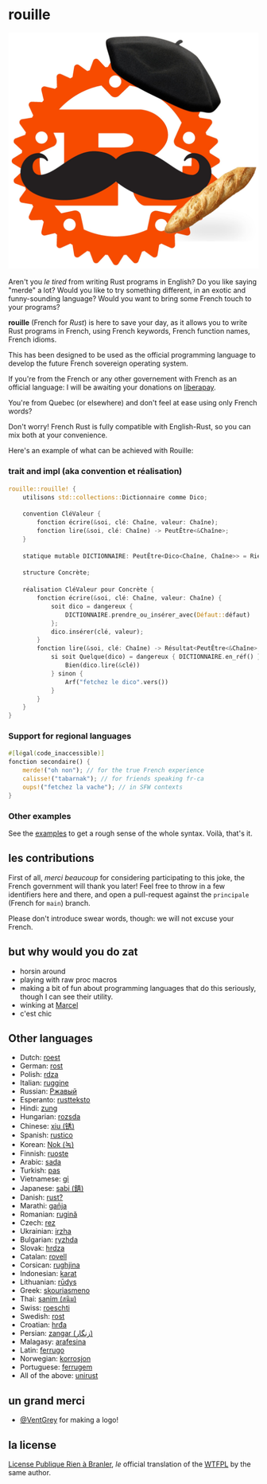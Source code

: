 # rouille

![](https://github.com/bnjbvr/rouille/raw/principale/logo.jpeg)

Aren't you _le tired_ from writing Rust programs in English? Do you like saying
"merde" a lot? Would you like to try something different, in an exotic and
funny-sounding language? Would you want to bring some French touch to your
programs?

**rouille** (French for _Rust_) is here to save your day, as it allows you to
write Rust programs in French, using French keywords, French function names,
French idioms.

This has been designed to be used as the official programming language to
develop the future French sovereign operating system. 

If you're from the French or any other governement with French as an official 
language: I will be awaiting your donations on
[liberapay](https://liberapay.com/bnjbvr/).

You're from Quebec (or elsewhere) and don't feel at ease using only French words? 

Don't worry!
French Rust is fully compatible with English-Rust, so you can mix both at your
convenience.

Here's an example of what can be achieved with Rouille:

### trait and impl (aka convention et réalisation)

```rust
rouille::rouille! {
    utilisons std::collections::Dictionnaire comme Dico;

    convention CléValeur {
        fonction écrire(&soi, clé: Chaîne, valeur: Chaîne);
        fonction lire(&soi, clé: Chaîne) -> PeutÊtre<&Chaîne>;
    }

    statique mutable DICTIONNAIRE: PeutÊtre<Dico<Chaîne, Chaîne>> = Rien;

    structure Concrète;

    réalisation CléValeur pour Concrète {
        fonction écrire(&soi, clé: Chaîne, valeur: Chaîne) {
            soit dico = dangereux {
                DICTIONNAIRE.prendre_ou_insérer_avec(Défaut::défaut)
            };
            dico.insérer(clé, valeur);
        }
        fonction lire(&soi, clé: Chaîne) -> Résultat<PeutÊtre<&Chaîne>, Chaîne> {
            si soit Quelque(dico) = dangereux { DICTIONNAIRE.en_réf() } {
                Bien(dico.lire(&clé))
            } sinon {
                Arf("fetchez le dico".vers())
            }
        }
    }
}
```

### Support for regional languages

```rust
#[légal(code_inaccessible)]
fonction secondaire() {
    merde!("oh non"); // for the true French experience
    calisse!("tabarnak"); // for friends speaking fr-ca
    oups!("fetchez la vache"); // in SFW contexts
}
```

### Other examples

See the [examples](./examples/src/main.rs) to get a rough sense of the whole
syntax. Voilà, that's it.

## les contributions

First of all, _merci beaucoup_ for considering participating to this joke, the
French government will thank you later! Feel free to throw in a few identifiers
here and there, and open a pull-request against the `principale` (French for
`main`) branch.

Please don't introduce swear words, though: we will not excuse your French.

## but why would you do zat

- horsin around
- playing with raw proc macros
- making a bit of fun about programming languages that do this seriously,
  though I can see their utility.
- winking at [Marcel](https://github.com/brouberol/marcel)
- c'est chic

## Other languages

- Dutch: [roest](https://github.com/jeroenhd/roest)
- German: [rost](https://github.com/michidk/rost)
- Polish: [rdza](https://github.com/phaux/rdza)
- Italian: [ruggine](https://github.com/DamianX/ruggine)
- Russian: [Ржавый](https://github.com/Sanceilaks/rzhavchina)
- Esperanto: [rustteksto](https://github.com/dscottboggs/rustteksto)
- Hindi: [zung](https://github.com/rishit-khandelwal/zung)
- Hungarian: [rozsda](https://github.com/jozsefsallai/rozsda)
- Chinese: [xiu (锈)](https://github.com/lucifer1004/xiu)
- Spanish: [rustico](https://github.com/UltiRequiem/rustico)
- Korean: [Nok (녹)](https://github.com/Alfex4936/nok)
- Finnish: [ruoste](https://github.com/vkoskiv/ruoste)
- Arabic: [sada](https://github.com/LAYGATOR/sada)
- Turkish: [pas](https://github.com/ekimb/pas)
- Vietnamese: [gỉ](https://github.com/Huy-Ngo/gir)
- Japanese: [sabi (錆)](https://github.com/yuk1ty/sabi)
- Danish: [rust?](https://github.com/LunaTheFoxgirl/rust-dk)
- Marathi: [gan̄ja](https://github.com/pranavgade20/ganja)
- Romanian: [rugină](https://github.com/aionescu/rugina)
- Czech: [rez](https://github.com/radekvit/rez)
- Ukrainian: [irzha](https://github.com/brokeyourbike/irzha)
- Bulgarian: [ryzhda](https://github.com/gavadinov/ryzhda)
- Slovak: [hrdza](https://github.com/TheMessik/hrdza)
- Catalan: [rovell](https://github.com/gborobio73/rovell)
- Corsican: [rughjina](https://github.com/aldebaranzbradaradjan/rughjina)
- Indonesian: [karat](https://github.com/annurdien/karat)
- Lithuanian: [rūdys](https://github.com/TruncatedDinosour/rudys)
- Greek: [skouriasmeno](https://github.com/devlocalhost/skouriasmeno)
- Thai: [sanim (สนิม)](https://github.com/korewaChino/sanim)
- Swiss: [roeschti](https://github.com/Georg-code/roeschti)
- Swedish: [rost](https://github.com/vojd/rost/)
- Croatian: [hrđa](https://github.com/njelich/hrdja)
- Persian: [zangar (زنگار)](https://github.com/ui-ce/zangar)
- Malagasy: [arafesina](https://github.com/luckasRanarison/arafesina)
- Latin: [ferrugo](https://github.com/pianoman911/ferrugo)
- Norwegian: [korrosjon](https://github.com/datagutt/korrosjon)
- Portuguese: [ferrugem](https://github.com/gabrielpacheco23/ferrugem)
- All of the above: [unirust](https://github.com/charyan/unirust)

## un grand merci

- [@VentGrey](https://twitter.com/VentGrey) for making a logo!

## la license

[License Publique Rien à Branler](http://sam.zoy.org/lprab/),
_le_ official translation of the [WTFPL](http://www.wtfpl.net/)
by the same author.

